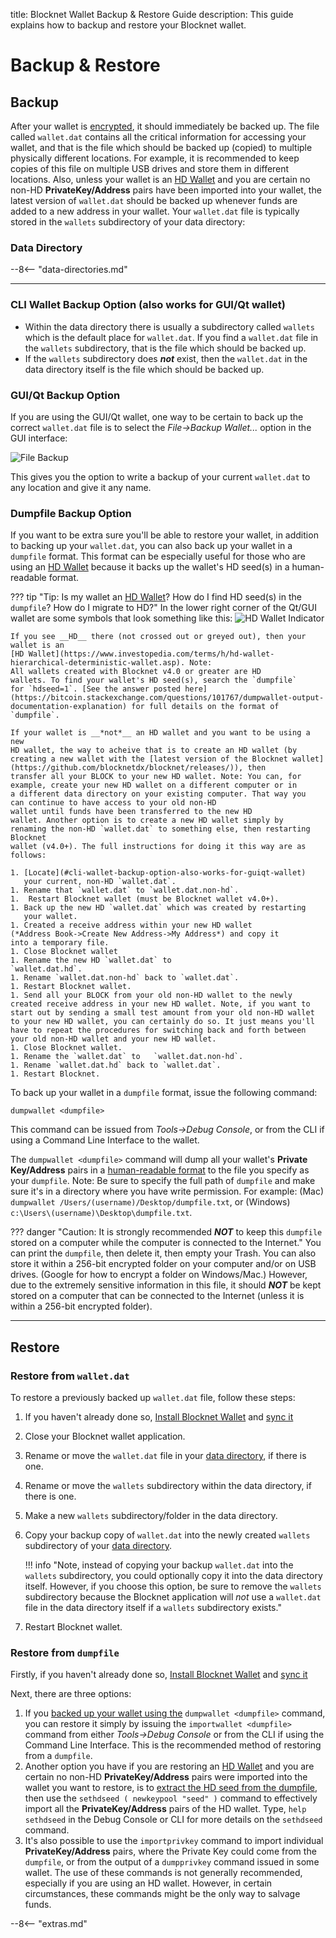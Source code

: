 title: Blocknet Wallet  Backup & Restore Guide
description: This guide explains how to backup and restore your Blocknet wallet.

# Backup & Restore

## Backup

After your wallet is [encrypted](/wallet/encrypting), it should immediately be backed up. The file
called `wallet.dat` contains all the critical information for
accessing your wallet, and that is the file which should be backed up
(copied) to multiple physically different locations. For example, it
is recommended to keep copies of this file on multiple USB drives and
store them in different locations. Also, unless your wallet is an
[HD Wallet](https://www.investopedia.com/terms/h/hd-wallet-hierarchical-deterministic-wallet.asp)
and you are certain no non-HD __PrivateKey/Address__
pairs have been imported into your wallet, the latest version of
`wallet.dat` should be backed up whenever
funds are added to a new address in your wallet. Your `wallet.dat`
file is typically stored in the `wallets` subdirectory of your data directory:

### Data Directory

--8<-- "data-directories.md"

---

### CLI Wallet Backup Option (also works for GUI/Qt wallet) 

* Within the data directory there is usually a subdirectory called `wallets` which is the default place for `wallet.dat`. If you find a `wallet.dat` file in the `wallets` subdirectory, that is the file which should be backed up.
* If the `wallets` subdirectory does __*not*__ exist, then the `wallet.dat` in the data directory itself is the file which should be backed up.

### GUI/Qt Backup Option

If you are using the GUI/Qt wallet, one way to be certain to back up the
correct `wallet.dat` file is to select the *File->Backup Wallet...*
option in the GUI interface:

![File Backup](/img/wallet/file-backup.png)

This gives you the option to write a
backup of your current `wallet.dat` to any location and give it any name.

### Dumpfile Backup Option
If you want to be extra sure you'll be able to restore your wallet,
in addition to backing up your `wallet.dat`, you can also back up your
wallet in a `dumpfile` format. This format can be especially useful for those who are using an
[HD Wallet](https://www.investopedia.com/terms/h/hd-wallet-hierarchical-deterministic-wallet.asp)
because it backs up the wallet's HD seed(s) in a human-readable
format. 

??? tip "Tip: Is my wallet an [HD Wallet](https://www.investopedia.com/terms/h/hd-wallet-hierarchical-deterministic-wallet.asp)? How do I find HD seed(s) in the `dumpfile`? How do I migrate to HD?"
	In the lower right corner of the Qt/GUI wallet are some symbols
	that look something like this:
	![HD Wallet Indicator](/img/wallet/hd-wallet.png)

	If you see __HD__ there (not crossed out or greyed out), then your wallet is an
	[HD Wallet](https://www.investopedia.com/terms/h/hd-wallet-hierarchical-deterministic-wallet.asp). Note:
	All wallets created with Blocknet v4.0 or greater are HD
	wallets. To find your wallet's HD seed(s), search the `dumpfile`
	for `hdseed=1`. [See the answer posted here](https://bitcoin.stackexchange.com/questions/101767/dumpwallet-output-documentation-explanation) for full details on the format of `dumpfile`.

	If your wallet is __*not*__ an HD wallet and you want to be using a new
	HD wallet, the way to acheive that is to create an HD wallet (by
	creating a new wallet with the [latest version of the Blocknet wallet](https://github.com/blocknetdx/blocknet/releases/)), then
	transfer all your BLOCK to your new HD wallet. Note: You can, for
	example, create your new HD wallet on a different computer or in
	a different data directory on your existing computer. That way you
	can continue to have access to your old non-HD
	wallet until funds have been transferred to the new HD
	wallet. Another option is to create a new HD wallet simply by
	renaming the non-HD `wallet.dat` to something else, then restarting Blocknet
	wallet (v4.0+). The full instructions for doing it this way are as follows:

	1. [Locate](#cli-wallet-backup-option-also-works-for-guiqt-wallet)
       your current, non-HD `wallet.dat`.
	1. Rename that `wallet.dat` to `wallet.dat.non-hd`.
	1.  Restart Blocknet wallet (must be Blocknet wallet v4.0+).
	1. Back up the new HD `wallet.dat` which was created by restarting
       your wallet.
	1. Created a receive address within your new HD wallet
	(*Address Book->Create New Address->My Address*) and copy it
	into a temporary file.
	1. Close Blocknet wallet
	1. Rename the new HD `wallet.dat` to
	`wallet.dat.hd`.
	1. Rename `wallet.dat.non-hd` back to `wallet.dat`.
	1. Restart Blocknet wallet.
	1. Send all your BLOCK from your old non-HD wallet to the newly
	created receive address in your new HD wallet. Note, if you want to start out by sending a small test amount from your old non-HD wallet to your new HD wallet, you can certainly do so. It just means you'll have to repeat the procedures for switching back and forth between your old non-HD wallet and your new HD wallet.
	1. Close Blocknet wallet.
	1. Rename the `wallet.dat` to	`wallet.dat.non-hd`.
	1. Rename `wallet.dat.hd` back to `wallet.dat`.
	1. Restart Blocknet.

To back up your wallet in a `dumpfile` format, issue the following command:
```
dumpwallet <dumpfile>
```
This command can be issued from *Tools->Debug
Console*, or from the CLI if using a Command Line Interface to the
wallet.

The `dumpwallet <dumpfile>` command will dump all your wallet's __Private
Key/Address__ pairs in a
[human-readable format](https://bitcoin.stackexchange.com/questions/101767/dumpwallet-output-documentation-explanation) to
the file you specify as your `dumpfile`. Note: Be sure to specify
the full path of `dumpfile` and make sure it's in a
directory where you have write permission. For example: (Mac) `dumpwallet
/Users/(username)/Desktop/dumpfile.txt`, or (Windows)
`c:\Users\(username)\Desktop\dumpfile.txt`.

??? danger "Caution: It is strongly recommended __*NOT*__ to keep this `dumpfile` stored on a computer while the computer is connected to the Internet."
	You can print the `dumpfile`, then delete it, then empty your
	Trash. You can also store it within a 256-bit encrypted folder
	on your computer and/or on USB drives. (Google for how to encrypt a folder on Windows/Mac.)
	However, due to the extremely sensitive information in this file, it
	should __*NOT*__ be kept stored on a computer that can be connected to the
	Internet (unless it is within a 256-bit encrypted folder).

---

## Restore

### Restore from `wallet.dat`

To restore a previously backed up `wallet.dat` file, follow these steps:

1. If you haven't already done so,
   [Install Blocknet Wallet](/wallet/installation) and [sync it](/wallet/syncing)
1. Close your Blocknet wallet application.
1. Rename or move the `wallet.dat` file in your
[data directory](#data-directory), if there is one.
1. Rename or move the `wallets` subdirectory
within the data directory, if there is one.
1. Make a new `wallets` subdirectory/folder in the data directory.
1. Copy your backup copy of `wallet.dat` into the newly created `wallets` subdirectory
of your [data directory](#data-directory).

	!!! info "Note, instead of copying your backup `wallet.dat` into the `wallets` subdirectory, you could optionally copy it into the data directory itself. However, if you choose this option, be sure to remove the `wallets` subdirectory because the Blocknet application will *not* use a `wallet.dat` file in the data directory itself if a `wallets` subdirectory exists."

1. Restart Blocknet wallet.

### Restore from `dumpfile`

Firstly, if you haven't already done so, [Install Blocknet Wallet](/wallet/installation) and [sync it](/wallet/syncing)

Next, there are three options:

1. If you [backed up your wallet using the](#dumpfile-backup-option) `dumpwallet <dumpfile>`
command, you can restore it simply by issuing the `importwallet
<dumpfile>` command from either *Tools->Debug Console* or from the
CLI if using the Command Line Interface. This is the recommended method of
restoring from a `dumpfile`.
1. Another option you have if you are restoring an
[HD Wallet](https://www.investopedia.com/terms/h/hd-wallet-hierarchical-deterministic-wallet.asp)
and you are certain no non-HD __PrivateKey/Address__
pairs were imported into the wallet you want to restore, is to
[extract the HD seed from the dumpfile](https://bitcoin.stackexchange.com/questions/101767/dumpwallet-output-documentation-explanation),
then use the `sethdseed ( newkeypool "seed" )`
command to effectively import all the __PrivateKey/Address__ pairs of
the HD wallet. Type, `help sethdseed` in the Debug Console or CLI for
more details on the `sethdseed` command.
1. It's also possible to use the `importprivkey` command to import
   individual __PrivateKey/Address__ pairs, where the Private Key
   could come from the `dumpfile`, or from the output of a
   `dumpprivkey` command issued in some wallet. The use of these
   commands is not generally recommended, especially if you are
   using an HD wallet. However, in certain circumstances, these commands
   might be the only way to salvage funds.



<script type="text/javascript">
// read instructions for related links in ../snippets/extras.md
var relatedLinks = [];
</script>

--8<-- "extras.md"





